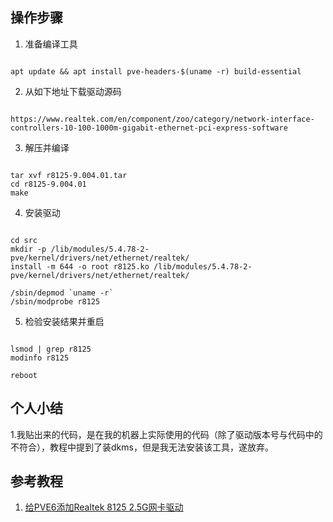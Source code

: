 ## 操作步骤

1. 准备编译工具

~~~

apt update && apt install pve-headers-$(uname -r) build-essential

~~~

2. 从如下地址下载驱动源码

~~~

https://www.realtek.com/en/component/zoo/category/network-interface-controllers-10-100-1000m-gigabit-ethernet-pci-express-software

~~~

3. 解压并编译

~~~

tar xvf r8125-9.004.01.tar
cd r8125-9.004.01
make

~~~

4. 安装驱动

~~~

cd src
mkdir -p /lib/modules/5.4.78-2-pve/kernel/drivers/net/ethernet/realtek/
install -m 644 -o root r8125.ko /lib/modules/5.4.78-2-pve/kernel/drivers/net/ethernet/realtek/

/sbin/depmod `uname -r`
/sbin/modprobe r8125

~~~

5. 检验安装结果并重启

~~~

lsmod | grep r8125
modinfo r8125

reboot

~~~

## 个人小结

1.我贴出来的代码，是在我的机器上实际使用的代码（除了驱动版本号与代码中的不符合），教程中提到了装dkms，但是我无法安装该工具，遂放弃。

## 参考教程

1. [给PVE6添加Realtek 8125 2.5G网卡驱动](https://www.jianshu.com/p/0fecc79eb79d)

